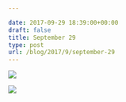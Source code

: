 ```yaml
---

date: 2017-09-29 18:39:00+00:00
draft: false
title: September 29
type: post
url: /blog/2017/9/september-29
---
```




  
   ![](/images/2017-09-29-20179september-29/IMG_2351.jpg)

  

  
   ![](/images/2017-09-29-20179september-29/IMG_2353.jpg)

  


